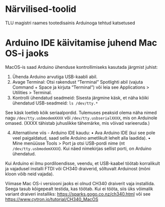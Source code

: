 # Närvilised-toolid
TLU magistri raames tootedisainis Arduinoga tehtud katsetused

# Arduino IDE käivitamise juhend Mac OS-i jaoks
MacOS-is saad Arduino ühenduse kontrollimiseks kasutada järgmist juhist:
1.	Ühenda Arduino arvutiga USB-kaabli abil.
2.	Avage Terminal: Otsi rakendust “Terminal” Spotlighti abil (vajuta Command + Space ja kirjuta “Terminal”) või leia see Applications > Utilities > Terminal.
3.	Kontrolli ühendatud seadmeid: Sisesta järgmine käsk, et näha kõiki ühendatud USB-seadmeid: `ls /dev/tty.*`

See käsk loetleb kõik seriaalpordid. Tulemuses peaksid olema näha nimed nagu `/dev/tty.usbmodemXXXX` või `/dev/tty.usbserialXXXX`, mis on Arduinole omased. (XXXX tähistab juhuslikke tähemärke, mis võivad varieeruda.)

4.	Alternatiivne viis - Arduino IDE kaudu:
    •	Ava Arduino IDE (kui see pole veel paigaldatud, saad selle Arduino ametlikult lehelt alla laadida).
    •	Mine menüüsse Tools > Port ja otsi USB-pordi nime (nt `/dev/tty.usbmodemXXXX`). Kui näed nimekirjas sellist porti, on Arduino ühendatud.

Kui Arduino ei ilmu pordiloendisse, veendu, et USB-kaabel töötab korralikult ja vajadusel installi FTDI või CH340 draiverid, sõltuvalt Arduinost (mõni kloon võib neid vajada).

Viimase Mac OS-i versiooni jaoks ei olnud CH340 draiverit vaja installida. Seega tasub kõigepealt testida, kas töötab. Kui ei tööta, siis üks võimalik variant draiveri installiks: https://sparks.gogo.co.nz/ch340.html või see https://www.cytron.io/tutorial/CH340_MacOS


